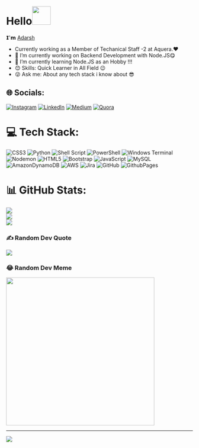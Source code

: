 # Hello<img src="https://media2.giphy.com/media/zwDNti5vWFujS/giphy.gif" width="50">

𝗜'𝗺 [Adarsh]([https://mikiadarsh25.github.io/test.github.io/])


- Currently working as a Member of Techanical Staff -2 at Aquera.❤
- 🔭 I’m currently working on Backend Development with Node.JS😋 
- 🌱 I’m currently learning Node.JS as an Hobby !!!
- 😊 Skills: Quick Learner in All Field 😉
- 😜 Ask me: About any tech stack i know about 😎




## 🌐 Socials:
[![Instagram](https://img.shields.io/badge/Instagram-%23E4405F.svg?logo=Instagram&logoColor=white)](https://instagram.com/adarsh_mickey) [![LinkedIn](https://img.shields.io/badge/LinkedIn-%230077B5.svg?logo=linkedin&logoColor=white)](https://linkedin.com/in/mikiadarsh25) [![Medium](https://img.shields.io/badge/Medium-12100E?logo=medium&logoColor=white)](https://medium.com/@mikiadarsh25) [![Quora](https://img.shields.io/badge/Quora-%23B92B27.svg?logo=Quora&logoColor=white)](https://quora.com/profile/mikiadarsh25) 

# 💻 Tech Stack:
![CSS3](https://img.shields.io/badge/css3-%231572B6.svg?style=for-the-badge&logo=css3&logoColor=white) ![Python](https://img.shields.io/badge/python-3670A0?style=for-the-badge&logo=python&logoColor=ffdd54) ![Shell Script](https://img.shields.io/badge/shell_script-%23121011.svg?style=for-the-badge&logo=gnu-bash&logoColor=white) ![PowerShell](https://img.shields.io/badge/PowerShell-%235391FE.svg?style=for-the-badge&logo=powershell&logoColor=white) ![Windows Terminal](https://img.shields.io/badge/Windows%20Terminal-%234D4D4D.svg?style=for-the-badge&logo=windows-terminal&logoColor=white) ![Nodemon](https://img.shields.io/badge/NODEMON-%23323330.svg?style=for-the-badge&logo=nodemon&logoColor=%BBDEAD) ![HTML5](https://img.shields.io/badge/html5-%23E34F26.svg?style=for-the-badge&logo=html5&logoColor=white) ![Bootstrap](https://img.shields.io/badge/bootstrap-%238511FA.svg?style=for-the-badge&logo=bootstrap&logoColor=white) ![JavaScript](https://img.shields.io/badge/javascript-%23323330.svg?style=for-the-badge&logo=javascript&logoColor=%23F7DF1E) ![MySQL](https://img.shields.io/badge/mysql-4479A1.svg?style=for-the-badge&logo=mysql&logoColor=white) ![AmazonDynamoDB](https://img.shields.io/badge/Amazon%20DynamoDB-4053D6?style=for-the-badge&logo=Amazon%20DynamoDB&logoColor=white) ![AWS](https://img.shields.io/badge/AWS-%23FF9900.svg?style=for-the-badge&logo=amazon-aws&logoColor=white) ![Jira](https://img.shields.io/badge/jira-%230A0FFF.svg?style=for-the-badge&logo=jira&logoColor=white) ![GitHub](https://img.shields.io/badge/github-%23121011.svg?style=for-the-badge&logo=github&logoColor=white) ![GithubPages](https://img.shields.io/badge/github%20pages-121013?style=for-the-badge&logo=github&logoColor=white)
# 📊 GitHub Stats:
![](https://github-readme-stats.vercel.app/api?username=mikiadarsh25&theme=dark&hide_border=false&include_all_commits=false&count_private=false)<br/>
![](https://github-readme-streak-stats.herokuapp.com/?user=mikiadarsh25&theme=dark&hide_border=false)<br/>
![](https://github-readme-stats.vercel.app/api/top-langs/?username=mikiadarsh25&theme=dark&hide_border=false&include_all_commits=false&count_private=false&layout=compact)

### ✍️ Random Dev Quote
![](https://quotes-github-readme.vercel.app/api?type=horizontal&theme=radical)

### 😂 Random Dev Meme
<img src='https://memer-new.vercel.app/' style="height: 400px;"/>

---
[![](https://visitcount.itsvg.in/api?id=mikiadarsh25&icon=0&color=0)](https://visitcount.itsvg.in)

<!-- Proudly created with GPRM ( https://gprm.itsvg.in ) -->

